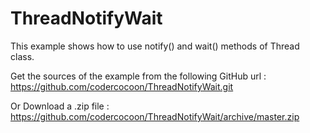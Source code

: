 # ThreadNotifyWait
This example shows how to use notify() and wait() methods of Thread class.

Get the sources of the example from the following GitHub url : https://github.com/codercocoon/ThreadNotifyWait.git

Or Download a .zip file : https://github.com/codercocoon/ThreadNotifyWait/archive/master.zip